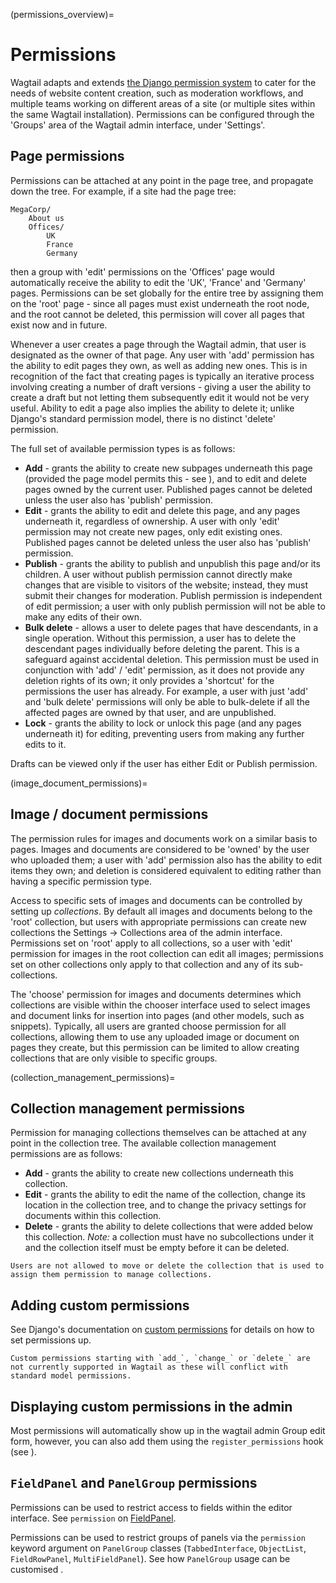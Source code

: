 (permissions_overview)=

# Permissions

Wagtail adapts and extends [the Django permission system](https://docs.djangoproject.com/en/stable/topics/auth/default/#topic-authorization) to cater for the needs of website content creation, such as moderation workflows, and multiple teams working on different areas of a site (or multiple sites within the same Wagtail installation). Permissions can be configured through the 'Groups' area of the Wagtail admin interface, under 'Settings'.

## Page permissions

Permissions can be attached at any point in the page tree, and propagate down the tree. For example, if a site had the page tree:

```
MegaCorp/
    About us
    Offices/
        UK
        France
        Germany
```

then a group with 'edit' permissions on the 'Offices' page would automatically receive the ability to edit the 'UK', 'France' and 'Germany' pages. Permissions can be set globally for the entire tree by assigning them on the 'root' page - since all pages must exist underneath the root node, and the root cannot be deleted, this permission will cover all pages that exist now and in future.

Whenever a user creates a page through the Wagtail admin, that user is designated as the owner of that page. Any user with 'add' permission has the ability to edit pages they own, as well as adding new ones. This is in recognition of the fact that creating pages is typically an iterative process involving creating a number of draft versions - giving a user the ability to create a draft but not letting them subsequently edit it would not be very useful. Ability to edit a page also implies the ability to delete it; unlike Django's standard permission model, there is no distinct 'delete' permission.

The full set of available permission types is as follows:

-   **Add** - grants the ability to create new subpages underneath this page (provided the page model permits this - see [](page_type_business_rules)), and to edit and delete pages owned by the current user. Published pages cannot be deleted unless the user also has 'publish' permission.
-   **Edit** - grants the ability to edit and delete this page, and any pages underneath it, regardless of ownership. A user with only 'edit' permission may not create new pages, only edit existing ones. Published pages cannot be deleted unless the user also has 'publish' permission.
-   **Publish** - grants the ability to publish and unpublish this page and/or its children. A user without publish permission cannot directly make changes that are visible to visitors of the website; instead, they must submit their changes for moderation. Publish permission is independent of edit permission; a user with only publish permission will not be able to make any edits of their own.
-   **Bulk delete** - allows a user to delete pages that have descendants, in a single operation. Without this permission, a user has to delete the descendant pages individually before deleting the parent. This is a safeguard against accidental deletion. This permission must be used in conjunction with 'add' / 'edit' permission, as it does not provide any deletion rights of its own; it only provides a 'shortcut' for the permissions the user has already. For example, a user with just 'add' and 'bulk delete' permissions will only be able to bulk-delete if all the affected pages are owned by that user, and are unpublished.
-   **Lock** - grants the ability to lock or unlock this page (and any pages underneath it) for editing, preventing users from making any further edits to it.

Drafts can be viewed only if the user has either Edit or Publish permission.

(image_document_permissions)=

## Image / document permissions

The permission rules for images and documents work on a similar basis to pages. Images and documents are considered to be 'owned' by the user who uploaded them; a user with 'add' permission also has the ability to edit items they own; and deletion is considered equivalent to editing rather than having a specific permission type.

Access to specific sets of images and documents can be controlled by setting up _collections_. By default all images and documents belong to the 'root' collection, but users with appropriate permissions can create new collections the Settings -> Collections area of the admin interface. Permissions set on 'root' apply to all collections, so a user with 'edit' permission for images in the root collection can edit all images; permissions set on other collections only apply to that collection and any of its sub-collections.

The 'choose' permission for images and documents determines which collections are visible within the chooser interface used to select images and document links for insertion into pages (and other models, such as snippets). Typically, all users are granted choose permission for all collections, allowing them to use any uploaded image or document on pages they create, but this permission can be limited to allow creating collections that are only visible to specific groups.

(collection_management_permissions)=

## Collection management permissions

Permission for managing collections themselves can be attached at any point in the collection tree. The available collection management permissions are as follows:

-   **Add** - grants the ability to create new collections underneath this collection.
-   **Edit** - grants the ability to edit the name of the collection, change its location in the collection tree, and to change the privacy settings for documents within this collection.
-   **Delete** - grants the ability to delete collections that were added below this collection. _Note:_ a collection must have no subcollections under it and the collection itself must be empty before it can be deleted.

```{note}
Users are not allowed to move or delete the collection that is used to assign them permission to manage collections.
```

## Adding custom permissions

See Django's documentation on [custom permissions](https://docs.djangoproject.com/en/stable/topics/auth/customizing/#custom-permissions) for details on how to set permissions up.

```{note}
Custom permissions starting with `add_`, `change_` or `delete_` are not currently supported in Wagtail as these will conflict with standard model permissions.
```

## Displaying custom permissions in the admin

Most permissions will automatically show up in the wagtail admin Group edit form, however, you can also add them using the `register_permissions` hook (see [](register_permissions)).

## `FieldPanel` and `PanelGroup` permissions

Permissions can be used to restrict access to fields within the editor interface. See `permission` on [FieldPanel](field_panel).

Permissions can be used to restrict groups of panels via the `permission` keyword argument on `PanelGroup` classes (`TabbedInterface`, `ObjectList`, `FieldRowPanel`, `MultiFieldPanel`). See how `PanelGroup` usage can be customised [](forms_panels_overview).
